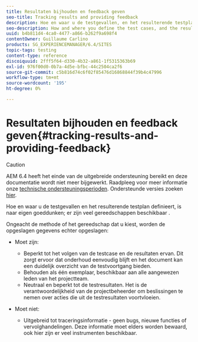 ```yaml
---
title: Resultaten bijhouden en feedback geven
seo-title: Tracking results and providing feedback
description: Hoe en waar u de testgevallen, en het resulterende testplan bepaalt is bij uw eigen discretie
seo-description: How and where you define the test cases, and the resulting test plan, is at your own discretion
uuid: b4b811d4-4ca0-4477-a866-b262f9a698f4
contentOwner: Guillaume Carlino
products: SG_EXPERIENCEMANAGER/6.4/SITES
topic-tags: testing
content-type: reference
discoiquuid: 2fff5f64-d330-4b32-a861-1f5315363b69
exl-id: 976f00d0-0b7a-4d5e-bfbc-44c2504ca2f6
source-git-commit: c5b816d74c6f02f85476d16868844f39b4c47996
workflow-type: tm+mt
source-wordcount: '195'
ht-degree: 0%

---
```


# Resultaten bijhouden en feedback geven{#tracking-results-and-providing-feedback}

>[!CAUTION]
>
>AEM 6.4 heeft het einde van de uitgebreide ondersteuning bereikt en deze documentatie wordt niet meer bijgewerkt. Raadpleeg voor meer informatie onze [technische ondersteuningsperioden](https://helpx.adobe.com/support/programs/eol-matrix.html). Ondersteunde versies zoeken [hier](https://experienceleague.adobe.com/docs/).

Hoe en waar u de testgevallen en het resulterende testplan definieert, is naar eigen goeddunken; er zijn veel gereedschappen beschikbaar .

Ongeacht de methode of het gereedschap dat u kiest, worden de opgeslagen gegevens echter opgeslagen:

* Moet zijn:

   * Beperkt tot het volgen van de testcase en de resultaten ervan. Dit zorgt ervoor dat onderhoud eenvoudig blijft en het document kan een duidelijk overzicht van de testvoortgang bieden.
   * Behouden als één exemplaar, beschikbaar aan alle aangewezen leden van het projectteam.
   * Neutraal en beperkt tot de testresultaten. Het is de verantwoordelijkheid van de projectbeheerder om beslissingen te nemen over acties die uit de testresultaten voortvloeien.

* Moet niet:

   * Uitgebreid tot traceringsinformatie - geen bugs, nieuwe functies of vervolghandelingen. Deze informatie moet elders worden bewaard, ook hier zijn er veel instrumenten beschikbaar.

